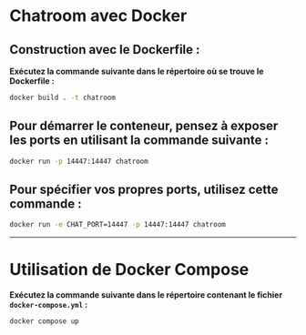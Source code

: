 # Chatroom avec Docker

## Construction avec le Dockerfile :

**Exécutez la commande suivante dans le répertoire où se trouve le Dockerfile :**

```bash
docker build . -t chatroom
```

## Pour démarrer le conteneur, pensez à exposer les ports en utilisant la commande suivante :

```bash
docker run -p 14447:14447 chatroom
```

## Pour spécifier vos propres ports, utilisez cette commande :

```bash
docker run -e CHAT_PORT=14447 -p 14447:14447 chatroom
```

---

# Utilisation de Docker Compose

**Exécutez la commande suivante dans le répertoire contenant le fichier `docker-compose.yml` :**

```bash
docker compose up
```